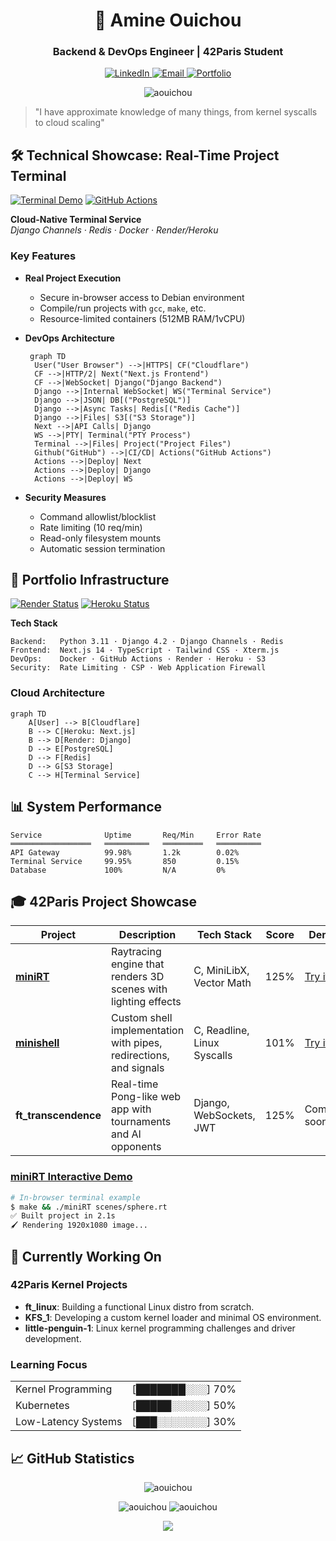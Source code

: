 <h1 align="center">🚀 Amine Ouichou</h1>
<h3 align="center">Backend & DevOps Engineer | 42Paris Student</h3>

<p align="center">
  <a href="https://www.linkedin.com/in/amine-ouichou-168236345" target="_blank">
    <img src="https://img.shields.io/badge/LinkedIn-0A66C2?style=for-the-badge&logo=linkedin&logoColor=white" alt="LinkedIn">
  </a>
  <a href="mailto:aouichou@gmail.com">
    <img src="https://img.shields.io/badge/Email-EA4335?style=for-the-badge&logo=gmail&logoColor=white" alt="Email">
  </a>
  <a href="https://aouichou.me">
    <img src="https://img.shields.io/badge/Portfolio-FF4088?style=for-the-badge&logo=react&logoColor=white" alt="Portfolio">
  </a>
</p>

<p align="center">
  <img src="https://komarev.com/ghpvc/?username=aouichou&label=Profile%20views&color=0e75b6&style=flat" alt="aouichou" />
</p>

> "I have approximate knowledge of many things, from kernel syscalls to cloud scaling"

## 🛠️ Technical Showcase: Real-Time Project Terminal

[![Terminal Demo](https://img.shields.io/badge/Demo-Live_Terminal-4BC51D?style=for-the-badge&logo=gnu-bash&logoColor=white)](https://aouichou.me/demo/miniRT)
[![GitHub Actions](https://img.shields.io/github/actions/workflow/status/aouichou/My-Portfolio/keep-alive.yml?label=Services&style=for-the-badge)](https://github.com/aouichou/My-Portfolio/actions)

**Cloud-Native Terminal Service**  
*Django Channels · Redis · Docker · Render/Heroku*

### Key Features
- **Real Project Execution**
  - Secure in-browser access to Debian environment
  - Compile/run projects with `gcc`, `make`, etc.
  - Resource-limited containers (512MB RAM/1vCPU)
  
- **DevOps Architecture**
  ```mermaid
   graph TD
    User("User Browser") -->|HTTPS| CF("Cloudflare")
    CF -->|HTTP/2| Next("Next.js Frontend")
    CF -->|WebSocket| Django("Django Backend")
    Django -->|Internal WebSocket| WS("Terminal Service")
    Django -->|JSON| DB[("PostgreSQL")]
    Django -->|Async Tasks| Redis[("Redis Cache")]
    Django -->|Files| S3[("S3 Storage")]
    Next -->|API Calls| Django
    WS -->|PTY| Terminal("PTY Process")
    Terminal -->|Files| Project("Project Files")
    Github("GitHub") -->|CI/CD| Actions("GitHub Actions")
    Actions -->|Deploy| Next
    Actions -->|Deploy| Django
    Actions -->|Deploy| WS
  ```
  
- **Security Measures**
  - Command allowlist/blocklist
  - Rate limiting (10 req/min)
  - Read-only filesystem mounts
  - Automatic session termination

## 🚀 Portfolio Infrastructure

[![Render Status](https://img.shields.io/badge/Render-Backend-46E3B7?style=flat-square&logo=render)](https://render.com)
[![Heroku Status](https://img.shields.io/badge/Heroku-Frontend-430098?style=flat-square&logo=heroku)](https://heroku.com)

**Tech Stack**
```text
Backend:   Python 3.11 · Django 4.2 · Django Channels · Redis
Frontend:  Next.js 14 · TypeScript · Tailwind CSS · Xterm.js
DevOps:    Docker · GitHub Actions · Render · Heroku · S3
Security:  Rate Limiting · CSP · Web Application Firewall
```

### Cloud Architecture
```mermaid
graph TD
    A[User] --> B[Cloudflare]
    B --> C[Heroku: Next.js]
    B --> D[Render: Django]
    D --> E[PostgreSQL]
    D --> F[Redis]
    D --> G[S3 Storage]
    C --> H[Terminal Service]
```

## 📊 System Performance

```text
Service              Uptime       Req/Min     Error Rate
══════════════════   ══════════   ═════════   ══════════
API Gateway          99.98%       1.2k        0.02%
Terminal Service     99.95%       850         0.15%
Database             100%         N/A         0%
```

## 🎓 42Paris Project Showcase

| Project | Description | Tech Stack | Score | Demo |
|---------|-------------|------------|-------|------|
| **[miniRT](https://github.com/aouichou/miniRT)** | Raytracing engine that renders 3D scenes with lighting effects | C, MiniLibX, Vector Math | 125% | [Try it](https://aouichou.me/demo/miniRT) |
| **[minishell](https://github.com/aouichou/minishell)** | Custom shell implementation with pipes, redirections, and signals | C, Readline, Linux Syscalls | 101% | [Try it](https://aouichou.me/demo/minishell) |
| **ft_transcendence** | Real-time Pong-like web app with tournaments and AI opponents | Django, WebSockets, JWT | 125% | Coming soon |

### [miniRT Interactive Demo](https://aouichou.me/demo/miniRT)

```bash
# In-browser terminal example
$ make && ./miniRT scenes/sphere.rt
✅ Built project in 2.1s
🖌️ Rendering 1920x1080 image...
```

## 🧠 Currently Working On

### 42Paris Kernel Projects
- **ft_linux**: Building a functional Linux distro from scratch.  
- **KFS_1**: Developing a custom kernel loader and minimal OS environment.
- **little-penguin-1**: Linux kernel programming challenges and driver development.

### Learning Focus
<table>
  <tr>
    <td>Kernel Programming</td>
    <td>[███████░░░] 70%</td>
  </tr>
  <tr>
    <td>Kubernetes</td>
    <td>[█████░░░░░] 50%</td>
  </tr>
  <tr>
    <td>Low-Latency Systems</td>
    <td>[███░░░░░░░] 30%</td>
  </tr>
</table>

## 📈 GitHub Statistics

<p align="center">
  <img src="https://github-readme-stats.vercel.app/api/top-langs?username=aouichou&show_icons=true&locale=en&layout=compact&theme=dark" alt="aouichou" />
</p>

<p align="center">
  <img src="https://github-readme-stats.vercel.app/api?username=aouichou&show_icons=true&locale=en&theme=dark" alt="aouichou" />
  <img src="https://github-readme-streak-stats.herokuapp.com/?user=aouichou&theme=dark" alt="aouichou" />
</p>

<p align="center">
  <a href="https://aouichou.me">
    <img src="https://img.shields.io/badge/View_Full_Portfolio-FF6F00?style=for-the-badge&logo=react&logoColor=white">
  </a>
</p>
